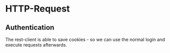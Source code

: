 # HTTP-Request

## Authentication

The rest-client is able to save cookies - so we can use the normal login and execute requests afterwards.
